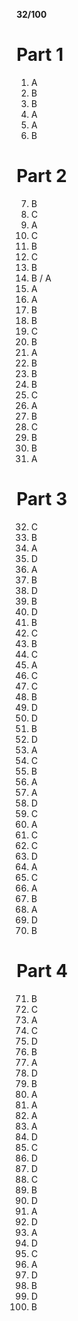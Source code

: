 
**32/100**
# Part 1
1) A
2) B
3) B
4) A
5) A
6) B

# Part 2
7) B
8) C
9) A
10) C
11) B
12) C
13) B
14) B / A
15) A
16) A
17) B
18) B
19) C
20) B
21) A
22) B
23) B
24) B
25) C
26) A
27) B
28) C
29) B
30) B
31) A

# Part 3
32) C
33) B
34) A
35) D
36) A
37) B
38) D
39) B
40) D
41) B
42) C
43) B
44) C
45) A
46) C
47) C
48) B
49) D
50) D
51) B
52) D
53) A
54) C
55) B
56) A
57) A
58) D
59) C
60) A
61) C
62) C
63) D
64) A
65) C
66) A
67) B
68) A
69) D
70) B

# Part 4
71) B
72) C
73) A
74) C
75) D
76) B
77) A
78) D
79) B
80) A
81) A
82) A
83) A
84) D
85) C
86) D
87) D
88) C
89) B
90) D
91) A
92) D
93) A
94) D
95) C
96) A
97) D
98) B
99) D
100) B

